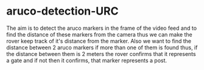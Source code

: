 # aruco-detection-URC
The aim is to detect the aruco markers in the frame of the video feed and to find the distance of these markers from the camera thus we can make the rover keep track of it's distance from the marker. Also we want to find the distance between 2 aruco markers if more than one of them is found thus, if the distance between them is 2 meters the rover confirms that it represents a gate and if not then it confirms, that marker represents a post.
